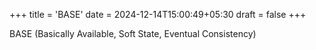 +++
title = 'BASE'
date = 2024-12-14T15:00:49+05:30
draft = false
+++

BASE (Basically Available, Soft State, Eventual Consistency)
